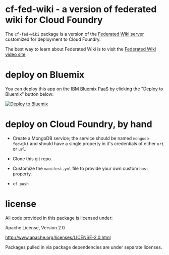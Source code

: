 cf-fed-wiki - a version of federated wiki for Cloud Foundry
================================================================================

The `cf-fed-wiki` package is a version of the
[Federated Wiki server](http://fed.wiki.org/view/welcome-visitors)
customized for deployment to Cloud Foundry.

The best way to learn about Federated Wiki is to visit the
[Federated Wiki video site](http://video.fed.wiki.org/).


deploy on Bluemix
================================================================================

You can deploy this app on the [IBM Bluemix PaaS](https://bluemix.net) by
clicking the "Deploy to Bluemix" button below:

<a target="_blank" href="https://bluemix.net/deploy?repository=https://github.com/IBM-Bluemix/cf-fed-wiki.git">
  <img src="http://bluemix.net/deploy/button.png" alt="Deploy to Bluemix">
</a>
<!-- __ those two underscores are needed to fix atom hilighting - grumble -->


deploy on Cloud Foundry, by hand
================================================================================

* Create a MongoDB service; the service should be named `mongodb-fedwiki` and
  should have a single property in it's credentials of either `uri` or `url`.

* Clone this git repo.

* Customize the `manifest.yml` file to provide your own custom `host` property.

* `cf push`


license
================================================================================

All code provided in this package is licensed under:

Apache License, Version 2.0

<http://www.apache.org/licenses/LICENSE-2.0.html>

Packages pulled in via package dependencies are under separate licenses.
